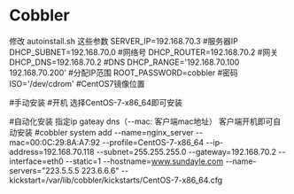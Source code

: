 # Cobbler
修改 autoinstall.sh 这些参数
SERVER_IP=192.168.70.3 #服务器IP
DHCP_SUBNET=192.168.70.0 #网络号
DHCP_ROUTER=192.168.70.2 #网关
DHCP_DNS=192.168.70.2 #DNS
DHCP_RANGE='192.168.70.100 192.168.70.200' #分配IP范围
ROOT_PASSWORD=cobbler #密码
ISO='/dev/cdrom' #CentOS7镜像位置

#手动安装
#开机 选择CentOS-7-x86_64即可安装

#自动化安装  指定ip gateay dns（--mac: 客户端mac地址） 客户端开机即可自动安装
#cobbler system add --name=nginx_server --mac=00:0C:29:8A:A7:92 --profile=CentOS-7-x86_64 --ip-address=192.168.70.118 --subnet=255.255.255.0 --gateway=192.168.70.2 --interface=eth0 --static=1 --hostname=www.sundayle.com --name-servers="223.5.5.5 223.6.6.6" --kickstart=/var/lib/cobbler/kickstarts/CentOS-7-x86_64.cfg